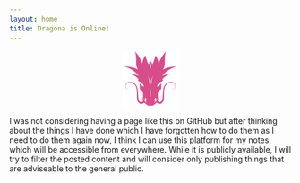 ```yaml
---
layout: home
title: Dragona is Online!
---
```

<p align="center">
<img width="100" height="100" src="https://github.com/dragona/dragona.github.com/raw/master/assets/images/posts/dragona.png">
</p>

I was not considering having a page like this on GitHub but after thinking about the things I have done which I have forgotten how to do them as I need to do them again now,
I think I can use this platform for my notes, which will be accessible from everywhere. While it is publicly available,
I will try to filter the posted content and will consider only publishing things that are adviseable to the general public.